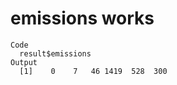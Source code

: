 # emissions works

    Code
      result$emissions
    Output
      [1]    0    7   46 1419  528  300


